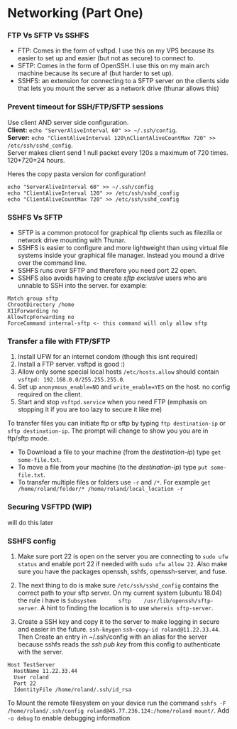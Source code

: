 # Networking (Part One)
### FTP Vs SFTP Vs SSHFS
* FTP: Comes in the form of vsftpd. I use this on my VPS because its easier to set up and easier (but not as secure) to connect to.
* SFTP: Comes in the form of OpenSSH. I use this on my main arch machine because its secure af (but harder to set up).
* SSHFS: an extension for connecting to a SFTP server on the clients side that lets you mount the server as a network drive (thunar allows this)

### Prevent timeout for SSH/FTP/SFTP sessions
Use client AND server side configuration.\
**Client:** ```echo "ServerAliveInterval 60" >> ~/.ssh/config```.\
**Server:** ```echo "ClientAliveInterval 120\nClientAliveCountMax 720" >> /etc/ssh/sshd_config```.\
Server makes client send 1 null packet every 120s a maximum of 720 times. 120*720=24 hours. 

Heres the copy pasta version for configuration!
```
echo "ServerAliveInterval 60" >> ~/.ssh/config
echo "ClientAliveInterval 120" >> /etc/ssh/sshd_config
echo "ClientAliveCountMax 720" >> /etc/ssh/sshd_config
```

### SSHFS Vs SFTP
* SFTP is a common protocol for graphical ftp clients such as filezilla or network drive mounting with Thunar.
* SSHFS is easier to configure and more lightweight than using virtual file systems inside your graphical file manager. Instead you mound a drive over the command line.
* SSHFS runs over SFTP and therefore you need port 22 open.
* SSHFS also avoids having to create *sftp exclusive* users who are unnable to SSH into the server. for example:
```
Match group sftp
ChrootDirectory /home
X11Forwarding no
AllowTcpForwarding no
ForceCommand internal-sftp <- this command will only allow sftp
```

### Transfer a file with FTP/SFTP
1. Install UFW for an internet condom (though this isnt required)
2. Install a FTP server. vsftpd is good :)
3. Allow only some special local hosts ```/etc/hosts.allow``` should contain ```vsftpd: 192.168.0.0/255.255.255.0```.
4. Set up ```anonymous_enable=NO``` and ```write_enable=YES``` on the host. no config required on the client.
5. Start and stop ```vsftpd.service``` when you need FTP (emphasis on stopping it if you are too lazy to secure it like me)

To transfer files you can initiate ftp or sftp by typing ```ftp destination-ip``` or ```sftp destination-ip```. The prompt will change to show you you are in ftp/sftp mode.
* To Download a file to your machine (from the *destination-ip*) type ```get some-file.txt```.
* To move a file from your machine (to the *destination-ip*) type ```put some-file.txt```.
* To transfer multiple files or folders use ```-r``` and ```/*```. For example ```get /home/roland/folder/* /home/roland/local_location -r```

### Securing VSFTPD (WIP)
will do this later

### SSHFS config
1. Make sure port 22 is open on the server you are connecting to ```sudo ufw status``` and enable port 22 if needed with ```sudo ufw allow 22```. Also make sure you have the packages openssh, sshfs, openssh-server, and fuse.

2. The next thing to do is make sure ```/etc/ssh/sshd_config``` contains the correct path to your sftp server. On my current system (ubuntu 18.04) the rule i have is ```Subsystem       sftp    /usr/lib/openssh/sftp-server```. A hint to finding the location is to use ```whereis sftp-server```.

3. Create a SSH key and copy it to the server to make logging in secure and easier in the future. ```ssh-keygen``` ```ssh-copy-id roland@11.22.33.44```. Then Create an entry in ~/.ssh/config with an alias for the server because sshfs reads the *ssh pub key* from this config to authenticate with the server. 
```
Host TestServer
  HostName 11.22.33.44
  User roland
  Port 22
  IdentityFile /home/roland/.ssh/id_rsa
```

To Mount the remote filesystem on your device run the command ```sshfs -F /home/roland/.ssh/config roland@45.77.236.124:/home/roland mount/```. Add
```-o debug``` to enable debugging information
